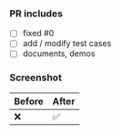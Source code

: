 ### PR includes
<!-- Add completed items in this PR, and change [ ] to [x]. -->

- [ ] fixed #0
- [ ] add / modify test cases
- [ ] documents, demos

### Screenshot

|  Before  |  After  |
|----|----|
|  ❌  |  ✅  |
